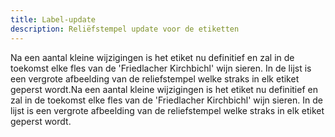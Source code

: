 ```yaml
---
title: Label-update
description: Reliëfstempel update voor de etiketten
---
```


Na een aantal kleine wijzigingen is het etiket nu definitief en zal in de toekomst elke fles van de 'Friedlacher Kirchbichl' wijn sieren. In de lijst is een vergrote afbeelding van de reliefstempel welke straks in elk etiket geperst wordt.Na een aantal kleine wijzigingen is het etiket nu definitief en zal in de toekomst elke fles van de 'Friedlacher Kirchbichl' wijn sieren. In de lijst is een vergrote afbeelding van de reliefstempel welke straks in elk etiket geperst wordt.
